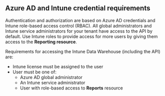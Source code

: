 <!-- This include is part of the Intune Data Warehouse documentation. -->

## Azure AD and Intune credential requirements

Authentication and authorization are based on Azure AD credentials and Intune role-based access control (RBAC). All global administrators and Intune service administrators for your tenant have access to the API by default. Use Intune roles to provide access for more users by giving them access to the **Reporting resource**.

Requirements for accessing the Intune Data Warehouse (including the API) are:

  -  Intune license must be assigned to the user
  -  User must be one of:
      -  Azure AD global administrator
      -  An Intune service administrator
      -  User with role-based access to **Reports** resource